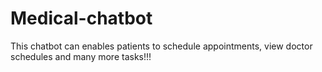 # Medical-chatbot
This chatbot can enables patients to schedule appointments, view doctor schedules and many more tasks!!!
